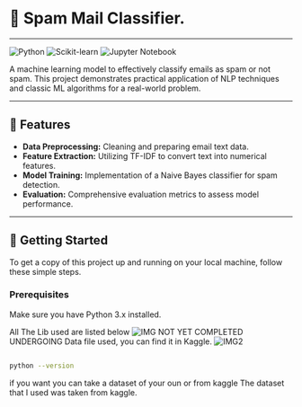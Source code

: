 # 📧 Spam Mail Classifier.

---

![Python](https://img.shields.io/badge/Python-3.x-blue?style=flat-square&logo=python)
![Scikit-learn](https://img.shields.io/badge/Scikit--learn-0.24-orange?style=flat-square&logo=scikit-learn)
![Jupyter Notebook](https://img.shields.io/badge/Jupyter-Notebook-red?style=flat-square&logo=jupyter)

A machine learning model to effectively classify emails as spam or not spam. This project demonstrates practical application of NLP techniques and classic ML algorithms for a real-world problem.

---

## 🌟 Features

* **Data Preprocessing:** Cleaning and preparing email text data.
* **Feature Extraction:** Utilizing TF-IDF to convert text into numerical features.
* **Model Training:** Implementation of a Naive Bayes classifier for spam detection.
* **Evaluation:** Comprehensive evaluation metrics to assess model performance.

---

## 🚀 Getting Started

To get a copy of this project up and running on your local machine, follow these simple steps.

### Prerequisites

Make sure you have Python 3.x installed.

All The Lib used are listed below
![IMG](https://github.com/user-attachments/assets/440286eb-d64c-4456-82b4-354331060114)
NOT YET COMPLETED UNDERGOING
Data file used, you can find it in Kaggle. 
![IMG2](https://github.com/user-attachments/assets/b5fa7453-30e7-45df-82b5-cd0cdee55c1f)

```bash

python --version
```
if you want you can take a dataset of your oun or from kaggle
The dataset that I used was taken from kaggle.
